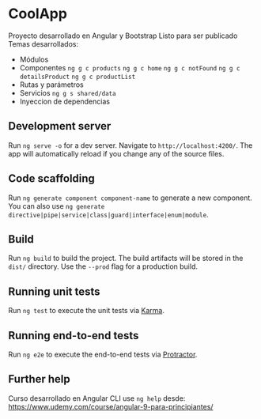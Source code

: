 # CoolApp

Proyecto desarrollado en Angular y Bootstrap
Listo para ser publicado
Temas desarrollados:
- Módulos
- Componentes
    `ng g c products`
    `ng g c home`
    `ng g c notFound`
    `ng g c detailsProduct`
    `ng g c productList`
- Rutas y parámetros
- Servicios
    `ng g s shared/data`
- Inyeccion de dependencias


## Development server

Run `ng serve -o` for a dev server. Navigate to `http://localhost:4200/`. The app will automatically reload if you change any of the source files.

## Code scaffolding

Run `ng generate component component-name` to generate a new component. You can also use `ng generate directive|pipe|service|class|guard|interface|enum|module`.

## Build

Run `ng build` to build the project. The build artifacts will be stored in the `dist/` directory. Use the `--prod` flag for a production build.

## Running unit tests

Run `ng test` to execute the unit tests via [Karma](https://karma-runner.github.io).

## Running end-to-end tests

Run `ng e2e` to execute the end-to-end tests via [Protractor](http://www.protractortest.org/).

## Further help

Curso desarrollado en Angular CLI use `ng help` desde: https://www.udemy.com/course/angular-9-para-principiantes/
